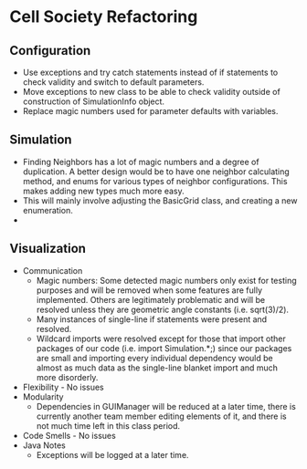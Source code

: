 # Cell Society Refactoring 

## Configuration
* Use exceptions and try catch statements instead of if statements to check validity and switch to default parameters.
* Move exceptions to new class to be able to check validity outside of construction of SimulationInfo object.
* Replace magic numbers used for parameter defaults with variables.

## Simulation
* Finding Neighbors has a lot of magic numbers and a degree of duplication. A better design would be to have one neighbor calculating method, and enums for various types of neighbor configurations. This makes adding new types much more easy. 
* This will mainly involve adjusting the BasicGrid class, and creating a new enumeration. 
* 

## Visualization
* Communication
    * Magic numbers: Some detected magic numbers only exist for testing purposes and will be removed when some features are fully implemented. Others are legitimately problematic and will be resolved unless they are geometric angle constants (i.e. sqrt(3)/2).
    * Many instances of single-line if statements were present and resolved.
    * Wildcard imports were resolved except for those that import other packages of our code (i.e. import Simulation.\*;) since our packages are small and importing every individual dependency would be almost as much data as the single-line blanket import and much more disorderly.
* Flexibility - No issues
* Modularity
    * Dependencies in GUIManager will be reduced at a later time, there is currently another team member editing elements of it, and there is not much time left in this class period.
* Code Smells - No issues
* Java Notes
    * Exceptions will be logged at a later time.



